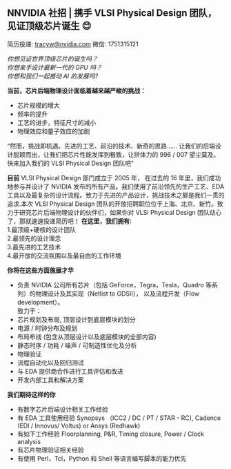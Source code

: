 
## NNVIDIA 社招 | 携手 VLSI Physical Design 团队，见证顶级芯片诞生  :blush:

简历投递: tracyw@nvidia.com 微信: 1751315121

*你想见证世界顶级芯片的诞生吗？*  
*你想亲手设计最新一代的 GPU 吗？*  
*你想和我们一起推动 AI 的发展吗?* 

**当前，芯片后端物理设计面临着越来越严峻的挑战：**  
- 芯片规模的增大  
- 频率的提升  
- 工艺的进步，特征尺寸的减小  
- 物理效应和量子效应的加剧  

“然而，挑战即机遇。先进的工艺、前沿的技术、新奇的思路...... 让我们的后端设计脱颖而出，让我们把芯片性能发挥到极致，让拼体力的 996 / 007 望尘莫及。快来加入我们的 VLSI Physical Design 团队吧"

**目前** VLSI Physical Design 部门成立于 2005 年， 在过去的 16 年里，我们成功地参与并设计了 NVIDIA 发布的所有产品。我们使用了前沿领先的生产工艺、EDA 工具以及最复杂的设计流程。致力于先进的产品设计，挑战技术之巅是我们一贯的追求.本次 VLSI Physical Design 团队的开放招聘职位位于上海、北京、新竹。致力于研究芯片后端物理设计的伙伴们，如果你对 VLSI Physical Design 团队动心了，那就速速投递简历吧！
**在这里，我们拥有:**     
1.最顶级+硬核的设计团队  
2.最领先的设计理念  
3.最先进的工艺技术  
4.最开放的交流氛围以及最自由的工作环境

**你将在这些方面施展才华**   
-	负责 NVIDIA 公司所有芯片（包括 GeForce，Tegra，Tesla，Quadro 等系列）的物理设计及其实现（Netlist to GDSII）， 以及流程开发（Flow development）。  
致力于：
- 芯片规划及布局, 顶层设计到底层模块的划分
- 电源 / 时钟分布及规划
- 布局布线 (包含从顶层设计以及底层模块的全部内容)
- 静态时序 / 功耗 / 噪声 / 可制造性优化及分析
- 物理验证
- 流程自动化以及回归测试
- 与 EDA 提供商合作进行工具评估和改进
- 开发内部工具和解决方案

**我们期待这样的你** 
- 有数字芯片后端设计相关工作经验
- 有 EDA 工具使用经验 Synopsys （ICC2 / DC / PT / STAR - RC), Cadence (EDI / Innovus/ Voltus) or Ansys (Redhawk)
- 有如下工作经验 Floorplanning, P&R, Timing closure, Power / Clock analysis
- 有芯片物理验证相关经验
- 有使用 Perl，Tcl，Python 和 Shell 等语言编写脚本的能力优先
